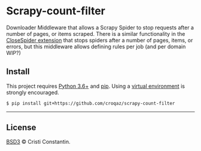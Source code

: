 # Scrapy-count-filter

Downloader Middleware that allows a Scrapy Spider to stop requests after a number of pages, or items scraped.
There is a similar functionality in the [CloseSpider extension](https://scrapy.readthedocs.io/en/latest/topics/extensions.html#module-scrapy.extensions.closespider) that stops spiders after a number of pages, items, or errors, but this middleware allows defining rules per job (and per domain WIP?)


## Install

This project requires [Python 3.6+](https://www.python.org/) and [pip](https://pip.pypa.io/). Using a [virtual environment](https://virtualenv.pypa.io/) is strongly encouraged.

```sh
$ pip install git+https://github.com/croqaz/scrapy-count-filter
```

-----

## License

[BSD3](LICENSE) © Cristi Constantin.
